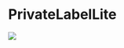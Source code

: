# PrivateLabelLite
<a href="https://azuredeploy.net/" target="_blank">
    <img src="http://azuredeploy.net/deploybutton.png"/>
</a>
